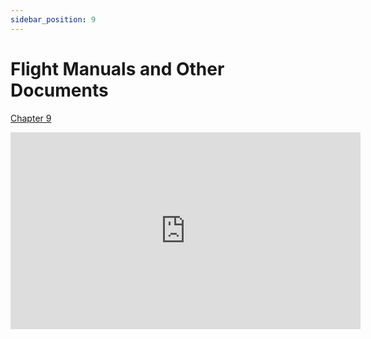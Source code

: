 ```yaml
---
sidebar_position: 9
---
```


# Flight Manuals and Other Documents

[Chapter 9](https://www.faa.gov/sites/faa.gov/files/11_phak_ch9.pdf)

<iframe width="560" height="315" src="https://www.youtube-nocookie.com/embed/j19ENTJfL_s?si=udD7k3AXNEwcjfIg" title="YouTube video player" frameborder="0" allow="accelerometer; clipboard-write; encrypted-media; picture-in-picture; web-share" referrerpolicy="strict-origin-when-cross-origin" allowfullscreen></iframe>